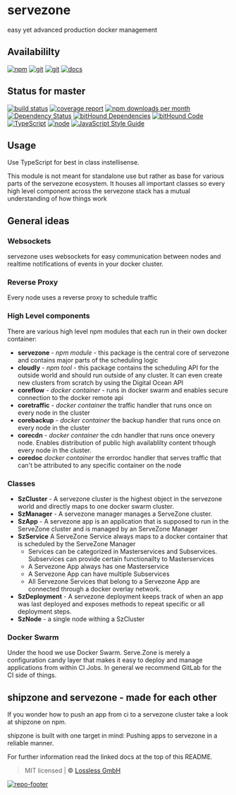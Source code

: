 # servezone
easy yet advanced production docker management

## Availabililty
[![npm](https://servezone.gitlab.io/assets/repo-button-npm.svg)](https://www.npmjs.com/package/servezone)
[![git](https://servezone.gitlab.io/assets/repo-button-git.svg)](https://GitLab.com/servezone/servezone)
[![git](https://servezone.gitlab.io/assets/repo-button-mirror.svg)](https://github.com/servezone/servezone)
[![docs](https://servezone.gitlab.io/assets/repo-button-docs.svg)](https://servezone.gitlab.io/servezone/)

## Status for master
[![build status](https://GitLab.com/servezone/servezone/badges/master/build.svg)](https://GitLab.com/servezone/servezone/commits/master)
[![coverage report](https://GitLab.com/servezone/servezone/badges/master/coverage.svg)](https://GitLab.com/servezone/servezone/commits/master)
[![npm downloads per month](https://img.shields.io/npm/dm/servezone.svg)](https://www.npmjs.com/package/servezone)
[![Dependency Status](https://david-dm.org/servezone/servezone.svg)](https://david-dm.org/servezone/servezone)
[![bitHound Dependencies](https://www.bithound.io/github/servezone/servezone/badges/dependencies.svg)](https://www.bithound.io/github/servezone/servezone/master/dependencies/npm)
[![bitHound Code](https://www.bithound.io/github/servezone/servezone/badges/code.svg)](https://www.bithound.io/github/servezone/servezone)
[![TypeScript](https://img.shields.io/badge/TypeScript-2.x-blue.svg)](https://nodejs.org/dist/latest-v6.x/docs/api/)
[![node](https://img.shields.io/badge/node->=%206.x.x-blue.svg)](https://nodejs.org/dist/latest-v6.x/docs/api/)
[![JavaScript Style Guide](https://img.shields.io/badge/code%20style-standard-brightgreen.svg)](http://standardjs.com/)

## Usage
Use TypeScript for best in class instellisense.

This module is not meant for standalone use but rather as base for various parts of the servezone ecosystem. It houses all important classes so every high level component across the servezone stack has a mutual understanding of how things work

## General ideas

### Websockets
servezone uses websockets for easy communication between nodes and realtime notifications of events in your docker cluster.

### Reverse Proxy
Every node uses a reverse proxy to schedule traffic

### High Level components
There are various high level npm modules that each run in their own docker container:

* **servezone** - _npm module_ - this package is the central core of servezone and contains major parts of the scheduling logic
* **cloudly** - _npm tool_ - this package contains the scheduling API for the outside world and should run outside of any cluster. It can even create new clusters from scratch by using the Digital Ocean API
* **coreflow** - _docker container_ - runs in docker swarm and enables secure connection to the docker remote api
* **coretraffic** - _docker container_ the traffic handler that runs once on every node in the cluster
* **corebackup** - _docker container_ the backup handler that runs once on every node in the cluster
* **corecdn** - _docker container_ the cdn handler that runs once onevery node. Enables distribution of public high availablilty content trhough every node in the cluster.
* **coredoc** _docker container_ the errordoc handler that serves traffic that can't be attributed to any specific container on the node


### Classes
* **SzCluster** - A servezone cluster is the highest object in the servezone world and directly maps to one docker swarm cluster.
* **SzManager** - A servezone manager manages a ServeZone cluster.
* **SzApp** - A servezone app is an application that is supposed to run in the ServeZone cluster and is managed by an ServeZone Manager
* **SzService** A ServeZone Service always maps to a docker container that is scheduled by the ServeZone Manager
    * Services can be categorized in Masterservices and Subservices.
      Subservices can provide certain functionailty to Masterservices
    * A Servezone App always has one Masterservice
    * A Servezone App can have multiple Subservices
    * All Servezone Services that belong to a Servezone App are connected through a docker overlay network.
* **SzDeployment** - A servezone deployment keeps track of when an app was last deployed and exposes methods to repeat specific or all deployment steps.
* **SzNode** - a single node withing a SzCluster

### Docker Swarm
Under the hood we use Docker Swarm. Serve.Zone is merely a configuration candy layer that makes it easy to deploy and manage applications from within CI Jobs. In general we recommend GitLab for the CI side of things. 

## shipzone and servezone - made for each other
If you wonder how to push an app from ci to a servezone cluster take a look at shipzone on npm.

shipzone is built with one target in mind: Pushing apps to servezone in a reliable manner.



For further information read the linked docs at the top of this README.

> MIT licensed | **&copy;** [Lossless GmbH](https://lossless.gmbh)

[![repo-footer](https://servezone.gitlab.io/assets/repo-footer.svg)](https://push.rocks)
